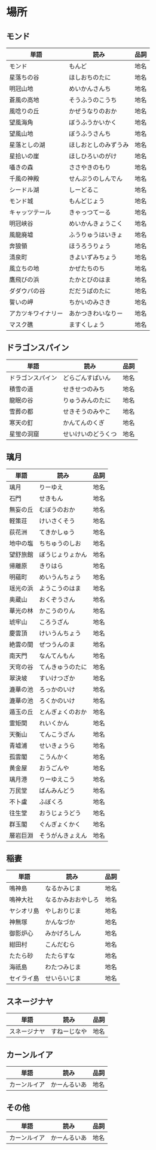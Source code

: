 # 場所

## モンド

|単語|読み|品詞|
|---|---|---|
|モンド|もんど|地名|
|星落ちの谷|ほしおちのたに|地名|
|明冠山地|めいかんさんち|地名|
|蒼風の高地|そうふうのこうち|地名|
|風唸りの丘|かぜうなりのおか|地名|
|望風海角|ぼうふうかいかく|地名|
|望風山地|ぼうふうさんち|地名|
|星落としの湖|ほしおとしのみずうみ|地名|
|星拾いの崖|ほしひろいのがけ|地名|
|囁きの森|ささやきのもり|地名|
|千風の神殿|せんぷうのしんでん|地名|
|シードル湖|しーどるこ|地名|
|モンド城|もんどじょう|地名|
|キャッツテール|きゃっつてーる|地名|
|明冠峡谷|めいかんきょうこく|地名|
|風龍廃墟|ふうりゅうはいきょ|地名|
|奔狼領|ほうろうりょう|地名|
|清泉町|きよいずみちょう|地名|
|風立ちの地|かぜたちのち|地名|
|鷹飛びの浜|たかとびのはま|地名|
|ダダウパの谷|だだうぱのたに|地名|
|誓いの岬|ちかいのみさき|地名|
|アカツキワイナリー|あかつきわいなりー|地名|
|マスク礁|ますくしょう|地名|

## ドラゴンスパイン

|単語|読み|品詞|
|---|---|---|
|ドラゴンスパイン|どらごんすぱいん|地名|
|積雪の道|せきせつのみち|地名|
|龍眠の谷|りゅうみんのたに|地名|
|雪葬の都|せきそうのみやこ|地名|
|寒天の釘|かんてんのくぎ|地名|
|星蛍の洞窟|せいけいのどうくつ|地名|

## 璃月

|単語|読み|品詞|
|---|---|---|
|璃月|りーゆえ|地名|
|石門|せきもん|地名|
|無妄の丘|むぼうのおか|地名|
|軽策荘|けいさくそう|地名|
|荻花洲|てきかしゅう|地名|
|地中の塩|ちちゅうのしお|地名|
|望舒旅館|ぼうじょりょかん|地名|
|帰離原|きりはら|地名|
|明蘊町|めいうんちょう|地名|
|瑶光の浜|ようこうのはま|地名|
|奥蔵山|おくぞうさん|地名|
|華光の林|かこうのりん|地名|
|琥牢山|ころうざん|地名|
|慶雲頂|けいうんちょう|地名|
|絶雲の間|ぜつうんのま|地名|
|南天門|なんてんもん|地名|
|天穹の谷|てんきゅうのたに|地名|
|翠決坡|すいけつざか|地名|
|漉華の池|ろっかのいけ|地名|
|漉華の池|ろくかのいけ|地名|
|遁玉の丘|とんぎょくのおか|地名|
|霊矩関|れいくかん|地名|
|天衡山|てんこうざん|地名|
|青墟浦|せいきょうら|地名|
|孤雲閣|こうんかく|地名|
|黄金屋|おうごんや|地名|
|璃月港|りーゆえこう|地名|
|万民堂|ばんみんどう|地名|
|不卜盧|ふぼくろ|地名|
|往生堂|おうじょうどう|地名|
|群玉閣|ぐんぎょくかく|地名|
|層岩巨淵|そうがんきょえん|地名|

## 稲妻

|単語|読み|品詞|
|---|---|---|
|鳴神島|なるかみじま|地名|
|鳴神大社|なるかみおおやしろ|地名|
|ヤシオリ島|やしおりじま|地名|
|神無塚|かんなづか|地名|
|御影炉心|みかげろしん|地名|
|紺田村|こんだむら|地名|
|たたら砂|たたらすな|地名|
|海祇島|わたつみじま|地名|
|セイライ島|せいらいじま|地名|

## スネージナヤ

|単語|読み|品詞|
|---|---|---|
|スネージナヤ|すねーじなや|地名|

## カーンルイア

|単語|読み|品詞|
|---|---|---|
|カーンルイア|かーんるいあ|地名|

## その他

|単語|読み|品詞|
|---|---|---|
|カーンルイア|かーんるいあ|地名|